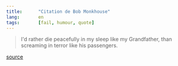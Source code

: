 ```yaml
---
title:      "Citation de Bob Monkhouse"
lang:       en
tags:       [fail, humour, quote]
---
```


> I'd rather die peacefully in my sleep like my Grandfather, than screaming in terror like his passengers.


[source](http://www.horrible.demon.co.uk/die_peacefully_in_my_sleep.htm)
